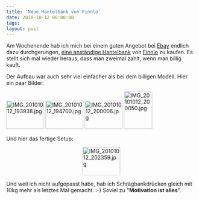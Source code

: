 ```yaml
---
title: 'Neue Hantelbank von Finnlo'
date: 2010-10-12 00:00:00 
tags: 
layout: post
---
```

<p>Am Wochenende hab ich mich bei einem guten Angebot bei <a href="http://www.ebay.de">Ebay</a> endlich dazu durchgerungen, <a href="http://www.finnlo.de/de/hantelbanke/schragbank.html">eine anst&auml;ndige Hantelbank</a> von <a href="http://www.finnlo.de/de/">Finnlo</a> zu kaufen. Es stellt sich mal wieder heraus, dass man zweimal zahlt, wenn man billig kauft.</p>
<p>Der Aufbau war auch sehr viel einfacher als bei dem billigen Modell. Hier ein paar Bilder:</p>
<p><a href="http://www.flickr.com/photos/cringe/5075454373/" title="IMG_20101012_193938.jpg by cringe, on Flickr"><img src="http://farm2.static.flickr.com/1411/5075454373_9f75b63927_t.jpg" height="75" alt="IMG_20101012_193938.jpg" width="100" /></a> <a href="http://www.flickr.com/photos/cringe/5075453555/" title="IMG_20101012_194700.jpg by cringe, on Flickr"><img src="http://farm2.static.flickr.com/1086/5075453555_f0c8974f5b_t.jpg" height="75" alt="IMG_20101012_194700.jpg" width="100" /></a> <a href="http://www.flickr.com/photos/cringe/5075488707/" title="IMG_20101012_200006.jpg by cringe, on Flickr"><img src="http://farm5.static.flickr.com/4090/5075488707_010c5c4cab_t.jpg" height="75" alt="IMG_20101012_200006.jpg" width="100" /></a> <a href="http://www.flickr.com/photos/cringe/5076086126/" title="IMG_20101012_200050.jpg by cringe, on Flickr"><img src="http://farm5.static.flickr.com/4058/5076086126_5921d00d3e_t.jpg" height="100" alt="IMG_20101012_200050.jpg" width="75" /></a></p>
<p>Und hier das fertige Setup:</p>
<p><a href="http://www.flickr.com/photos/cringe/5076089468/" title="IMG_20101012_202359.jpg by cringe, on Flickr"><img src="http://farm5.static.flickr.com/4019/5076089468_3e190ce3e6_t.jpg" height="75" alt="IMG_20101012_202359.jpg" style="display: block; margin-left: auto; margin-right: auto;" width="100" /></a></p>
<p>Und weil ich nicht aufgepasst habe, hab ich Schr&auml;gbankdr&uuml;cken gleich mit 10kg mehr als letztes Mal gemacht. :-) Soviel zu "<strong>Motivation ist alles</strong>".</p>
